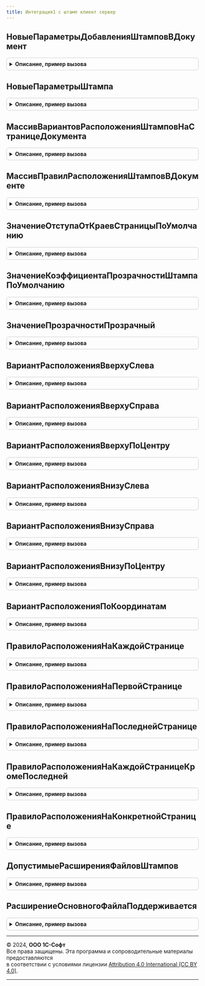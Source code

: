 ```yaml
---
title: Интеграция1 с штамп клиент сервер
---
```



## НовыеПараметрыДобавленияШтамповВДокумент
<details style="margin: 1em 0; padding: 0.5em; border: 1px solid #ccc; border-radius: 6px;">

<summary style="font-weight: bold; cursor: pointer;">Описание, пример вызова</summary>

```bsl

// Возвращает конструктор параметров добавления штампов в документ.
//
// Возвращаемое значение:
//  Структура:
//    * ПараметрыДокумента - Структура - Параметры документа:
//       ** ДвоичныеДанные - ДвоичныеДанные - Двоичные данные документа.
//       ** Расширение     - Строка         - Значение расширения файла.
//    * ПараметрыШтампов   - Массив из Структура:
//       ** ПараметрыШтампа - Структура - Параметры картинки штампа:
//           *** ДвоичныеДанные - ДвоичныеДанные - Двоичные данные картинки штампа.
//           *** Расширение     - Строка         - Значение расширения файла картинки штампа.
//       ** ПараметрыРазмещения - Структура - Параметры размещения картинки штампа на странице документа:
//            *** Координаты - Структура - Данные координат размещения в пикселях:
//                  **** Верх - Число - Значение отступа в пикселях от верхней границы страницы документа.
//                  **** Лево - Число - Значение отступа в пикселях от левой границы страницы документа.
//            *** Расположение - Строка - Значение расположения картинки штампа на странице документа.
//                см. #Область Словарь, Пример: ВариантРасположенияВнизуПоЦентру.
//                Значение по умолчанию: ВариантРасположенияВнизуПоЦентру.
//       ** ПравилаРасположения - Структура - Правила расположения картинки штампа на страницах документа:
//            *** ПравилоРасположения - Строка - Значение правила размещения картинки штампа на страницах документа.
//                см. #Область Словарь, Пример: ПравилоРасположенияНаКаждойСтранице
//                Значение по умолчанию: НаКаждойСтранице.
//            *** НомерСтраницы - Число - Номер страницы документа для расположения картинки штампа.
//                Значение по умолчанию: 1.
//       ** ОтступОтГраниц - Число - Отступ от границ страницы документа в пикселях при установке картинки штампа.
//       ** КоэффициентИзмененияРазмера - Число - Коэффициент изменения размера картинки штампа.
//       ** Настройки - Структура - Настройки картинки штампа на странице документа:
//            *** Прозрачность - Структура - Настройки прозрачности картинки штампа:
//                  **** Прозрачный - Булево - Признак использования прозрачности.
//                  **** Уровень - Число - Значение уровня прозрачности от 0 до 255, где 0 - 100% значение прозрачности.
//
Функция НовыеПараметрыДобавленияШтамповВДокумент() Экспорт
```

Пример вызова
```bsl
Результат = Интеграция1СШтампКлиентСервер.НовыеПараметрыДобавленияШтамповВДокумент() 
```
</details>

## НовыеПараметрыШтампа
<details style="margin: 1em 0; padding: 0.5em; border: 1px solid #ccc; border-radius: 6px;">

<summary style="font-weight: bold; cursor: pointer;">Описание, пример вызова</summary>

```bsl

// Возвращает конструктор параметров картинки штампа
//
// Возвращаемое значение:
// 	Структура:
//    * ПараметрыШтампа  - Структура - Параметры картинки штампа:
//       ** ДвоичныеДанные - ДвоичныеДанные - Двоичные данные картинки штампа.
//       ** Расширение     - Строка         - Значение расширения файла картинки штампа.
//    * ПараметрыРазмещения - Структура - Параметры размещения картинки штампа на странице документа:
//        ** Координаты   - Структура - Данные координат размещения в пикселях:
//              *** Верх - Число - Значение отступа в пикселях от верхней границы страницы документа.
//              *** Лево - Число - Значение отступа в пикселях от левой границы страницы документа.
//        ** Расположение - Строка    - Значение расположения картинки штампа на странице документа.
//               см. #Область Словарь, Пример: ВариантРасположенияВнизуПоЦентру
//               Значение по умолчанию: ВариантРасположенияВнизуПоЦентру
//    * ПравилаРасположения - Структура - Правила расположения картинки штампа на страницах документа:
//        *** ПравилоРасположения - Строка - Значение правила размещения картинки штампа на страницах документа.
//                см. #Область Словарь, Пример: ПравилоРасположенияНаКаждойСтранице
//                Значение по умолчанию: НаКаждойСтранице.
//        *** НомерСтраницы - Число - Номер страницы документа для расположения картинки штампа.
//                Значение по умолчанию: 1.
//    * ОтступОтГраниц - Число - Отступ от границ страницы документа в пикселях при установке картинки штампа.
//    * КоэффициентИзмененияРазмера - Число - Коэффициент изменения размера картинки штампа.
//    * Настройки - Структура - Настройки картинки штампа на странице документа:
//        ** Прозрачность - Структура - Настройки прозрачности картинки штампа:
//             *** Прозрачный - Булево - Признак использования прозрачности.
//             *** Уровень    - Число  - Значение уровня прозрачности от 0 до 255, где 0 - 100% значение прозрачности.
//
Функция НовыеПараметрыШтампа() Экспорт
```

Пример вызова
```bsl
Результат = Интеграция1СШтампКлиентСервер.НовыеПараметрыШтампа() 
```
</details>

## МассивВариантовРасположенияШтамповНаСтраницеДокумента
<details style="margin: 1em 0; padding: 0.5em; border: 1px solid #ccc; border-radius: 6px;">

<summary style="font-weight: bold; cursor: pointer;">Описание, пример вызова</summary>

```bsl

// Возвращает массив значений допустимых вариантов расположения штампов на странице документа.
//
// Возвращаемое значение:
// 	Массив Из см. #Область Словарь
//
Функция МассивВариантовРасположенияШтамповНаСтраницеДокумента() Экспорт
```

Пример вызова
```bsl
Результат = Интеграция1СШтампКлиентСервер.МассивВариантовРасположенияШтамповНаСтраницеДокумента() 
```
</details>

## МассивПравилРасположенияШтамповВДокументе
<details style="margin: 1em 0; padding: 0.5em; border: 1px solid #ccc; border-radius: 6px;">

<summary style="font-weight: bold; cursor: pointer;">Описание, пример вызова</summary>

```bsl

// Возвращает массив значений допустимых вариантов расположения штампов на странице документа.
//
// Возвращаемое значение:
// 	Массив Из см. #Область Словарь
//
Функция МассивПравилРасположенияШтамповВДокументе() Экспорт
```

Пример вызова
```bsl
Результат = Интеграция1СШтампКлиентСервер.МассивПравилРасположенияШтамповВДокументе() 
```
</details>

## ЗначениеОтступаОтКраевСтраницыПоУмолчанию
<details style="margin: 1em 0; padding: 0.5em; border: 1px solid #ccc; border-radius: 6px;">

<summary style="font-weight: bold; cursor: pointer;">Описание, пример вызова</summary>

```bsl

// Возвращает значение отступа в пикселях по умолчанию.
//
// Возвращаемое значение:
//   Число - значение отступа в пикселях. Значение по умолчанию - 10 пикселей
//
Функция ЗначениеОтступаОтКраевСтраницыПоУмолчанию() Экспорт
```

Пример вызова
```bsl
Результат = Интеграция1СШтампКлиентСервер.ЗначениеОтступаОтКраевСтраницыПоУмолчанию() 
```
</details>

## ЗначениеКоэффициентаПрозрачностиШтампаПоУмолчанию
<details style="margin: 1em 0; padding: 0.5em; border: 1px solid #ccc; border-radius: 6px;">

<summary style="font-weight: bold; cursor: pointer;">Описание, пример вызова</summary>

```bsl

// Возвращает коэффициент прозрачности картинки штампа по умолчанию.
// Градация следующая: при значении 0 - 100% прозрачность, при значении 255 - 0% прозрачность.
//
// Возвращаемое значение:
//   Число - значение коэффициента прозрачности от 0 до 255. Значение по умолчанию - 128.
//
Функция ЗначениеКоэффициентаПрозрачностиШтампаПоУмолчанию() Экспорт
```

Пример вызова
```bsl
Результат = Интеграция1СШтампКлиентСервер.ЗначениеКоэффициентаПрозрачностиШтампаПоУмолчанию() 
```
</details>

## ЗначениеПрозрачностиПрозрачный
<details style="margin: 1em 0; padding: 0.5em; border: 1px solid #ccc; border-radius: 6px;">

<summary style="font-weight: bold; cursor: pointer;">Описание, пример вызова</summary>

```bsl

// Возвращает значение прозрачности картинки штампа, когда прозрачность используется.
//
// Возвращаемое значение:
//   Строка - значение прозрачности "Прозрачный".
//
Функция ЗначениеПрозрачностиПрозрачный() Экспорт
```

Пример вызова
```bsl
Результат = Интеграция1СШтампКлиентСервер.ЗначениеПрозрачностиПрозрачный() 
```
</details>

## ВариантРасположенияВверхуСлева
<details style="margin: 1em 0; padding: 0.5em; border: 1px solid #ccc; border-radius: 6px;">

<summary style="font-weight: bold; cursor: pointer;">Описание, пример вызова</summary>

```bsl

// Возвращает вариант расположения штампа в верхнем левом углу.
//
// Возвращаемое значение:
//   Строка - значение расположения.
//
Функция ВариантРасположенияВверхуСлева() Экспорт
```

Пример вызова
```bsl
Результат = Интеграция1СШтампКлиентСервер.ВариантРасположенияВверхуСлева() 
```
</details>

## ВариантРасположенияВверхуСправа
<details style="margin: 1em 0; padding: 0.5em; border: 1px solid #ccc; border-radius: 6px;">

<summary style="font-weight: bold; cursor: pointer;">Описание, пример вызова</summary>

```bsl

// Возвращает вариант расположения штампа в верхнем правом углу.
//
// Возвращаемое значение:
//   Строка - значение расположения.
//
Функция ВариантРасположенияВверхуСправа() Экспорт
```

Пример вызова
```bsl
Результат = Интеграция1СШтампКлиентСервер.ВариантРасположенияВверхуСправа() 
```
</details>

## ВариантРасположенияВверхуПоЦентру
<details style="margin: 1em 0; padding: 0.5em; border: 1px solid #ccc; border-radius: 6px;">

<summary style="font-weight: bold; cursor: pointer;">Описание, пример вызова</summary>

```bsl

// Возвращает вариант расположения штампа вверху по центру страницы.
//
// Возвращаемое значение:
//   Строка - значение расположения.
//
Функция ВариантРасположенияВверхуПоЦентру() Экспорт
```

Пример вызова
```bsl
Результат = Интеграция1СШтампКлиентСервер.ВариантРасположенияВверхуПоЦентру() 
```
</details>

## ВариантРасположенияВнизуСлева
<details style="margin: 1em 0; padding: 0.5em; border: 1px solid #ccc; border-radius: 6px;">

<summary style="font-weight: bold; cursor: pointer;">Описание, пример вызова</summary>

```bsl

// Возвращает вариант расположения штампа в нижнем левом углу.
//
// Возвращаемое значение:
//   Строка - значение расположения.
//
Функция ВариантРасположенияВнизуСлева() Экспорт
```

Пример вызова
```bsl
Результат = Интеграция1СШтампКлиентСервер.ВариантРасположенияВнизуСлева() 
```
</details>

## ВариантРасположенияВнизуСправа
<details style="margin: 1em 0; padding: 0.5em; border: 1px solid #ccc; border-radius: 6px;">

<summary style="font-weight: bold; cursor: pointer;">Описание, пример вызова</summary>

```bsl

// Возвращает вариант расположения штампа в нижнем правом углу.
//
// Возвращаемое значение:
//   Строка - значение расположения.
//
Функция ВариантРасположенияВнизуСправа() Экспорт
```

Пример вызова
```bsl
Результат = Интеграция1СШтампКлиентСервер.ВариантРасположенияВнизуСправа() 
```
</details>

## ВариантРасположенияВнизуПоЦентру
<details style="margin: 1em 0; padding: 0.5em; border: 1px solid #ccc; border-radius: 6px;">

<summary style="font-weight: bold; cursor: pointer;">Описание, пример вызова</summary>

```bsl

// Возвращает вариант расположения штампа внизу по центру страницы.
//
// Возвращаемое значение:
//   Строка - значение расположения.
//
Функция ВариантРасположенияВнизуПоЦентру() Экспорт
```

Пример вызова
```bsl
Результат = Интеграция1СШтампКлиентСервер.ВариантРасположенияВнизуПоЦентру() 
```
</details>

## ВариантРасположенияПоКоординатам
<details style="margin: 1em 0; padding: 0.5em; border: 1px solid #ccc; border-radius: 6px;">

<summary style="font-weight: bold; cursor: pointer;">Описание, пример вызова</summary>

```bsl

// Возвращает вариант расположения штампа произвольно по координатам.
//
// Возвращаемое значение:
//   Строка - значение расположения.
//
Функция ВариантРасположенияПоКоординатам() Экспорт
```

Пример вызова
```bsl
Результат = Интеграция1СШтампКлиентСервер.ВариантРасположенияПоКоординатам() 
```
</details>

## ПравилоРасположенияНаКаждойСтранице
<details style="margin: 1em 0; padding: 0.5em; border: 1px solid #ccc; border-radius: 6px;">

<summary style="font-weight: bold; cursor: pointer;">Описание, пример вызова</summary>

```bsl

// Возвращает правило расположения штампа на каждой странице.
//
// Возвращаемое значение:
//   Строка - значение расположения.
//
Функция ПравилоРасположенияНаКаждойСтранице() Экспорт
```

Пример вызова
```bsl
Результат = Интеграция1СШтампКлиентСервер.ПравилоРасположенияНаКаждойСтранице() 
```
</details>

## ПравилоРасположенияНаПервойСтранице
<details style="margin: 1em 0; padding: 0.5em; border: 1px solid #ccc; border-radius: 6px;">

<summary style="font-weight: bold; cursor: pointer;">Описание, пример вызова</summary>

```bsl

// Возвращает правило расположения штампа на первой странице.
//
// Возвращаемое значение:
//   Строка - значение расположения.
//
Функция ПравилоРасположенияНаПервойСтранице() Экспорт
```

Пример вызова
```bsl
Результат = Интеграция1СШтампКлиентСервер.ПравилоРасположенияНаПервойСтранице() 
```
</details>

## ПравилоРасположенияНаПоследнейСтранице
<details style="margin: 1em 0; padding: 0.5em; border: 1px solid #ccc; border-radius: 6px;">

<summary style="font-weight: bold; cursor: pointer;">Описание, пример вызова</summary>

```bsl

// Возвращает правило расположения штампа на последней странице.
//
// Возвращаемое значение:
//   Строка - значение расположения.
//
Функция ПравилоРасположенияНаПоследнейСтранице() Экспорт
```

Пример вызова
```bsl
Результат = Интеграция1СШтампКлиентСервер.ПравилоРасположенияНаПоследнейСтранице() 
```
</details>

## ПравилоРасположенияНаКаждойСтраницеКромеПоследней
<details style="margin: 1em 0; padding: 0.5em; border: 1px solid #ccc; border-radius: 6px;">

<summary style="font-weight: bold; cursor: pointer;">Описание, пример вызова</summary>

```bsl

// Возвращает правило расположения штампа на каждой странице кроме последней.
//
// Возвращаемое значение:
//   Строка - значение расположения.
//
Функция ПравилоРасположенияНаКаждойСтраницеКромеПоследней() Экспорт
```

Пример вызова
```bsl
Результат = Интеграция1СШтампКлиентСервер.ПравилоРасположенияНаКаждойСтраницеКромеПоследней() 
```
</details>

## ПравилоРасположенияНаКонкретнойСтранице
<details style="margin: 1em 0; padding: 0.5em; border: 1px solid #ccc; border-radius: 6px;">

<summary style="font-weight: bold; cursor: pointer;">Описание, пример вызова</summary>

```bsl

// Возвращает правило расположения штампа на конкретной странице.
//
// Возвращаемое значение:
//   Строка - значение расположения.
//
Функция ПравилоРасположенияНаКонкретнойСтранице() Экспорт
```

Пример вызова
```bsl
Результат = Интеграция1СШтампКлиентСервер.ПравилоРасположенияНаКонкретнойСтранице() 
```
</details>

## ДопустимыеРасширенияФайловШтампов
<details style="margin: 1em 0; padding: 0.5em; border: 1px solid #ccc; border-radius: 6px;">

<summary style="font-weight: bold; cursor: pointer;">Описание, пример вызова</summary>

```bsl

// Возвращает массив допустимых расширений файлов
//
// Возвращаемое значение:
//  Массив Из Строка - Массив строк расширений.
//
Функция ДопустимыеРасширенияФайловШтампов() Экспорт
```

Пример вызова
```bsl
Результат = Интеграция1СШтампКлиентСервер.ДопустимыеРасширенияФайловШтампов() 
```
</details>

## РасширениеОсновногоФайлаПоддерживается
<details style="margin: 1em 0; padding: 0.5em; border: 1px solid #ccc; border-radius: 6px;">

<summary style="font-weight: bold; cursor: pointer;">Описание, пример вызова</summary>

```bsl

// См. Интеграция1СШтампСлужебныйКлиентСервер.РасширениеОсновногоФайлаПоддерживается
//
Функция РасширениеОсновногоФайлаПоддерживается(Расширение) Экспорт
```

Пример вызова
```bsl
Результат = Интеграция1СШтампКлиентСервер.РасширениеОсновногоФайлаПоддерживается(Расширение) 
```
</details>

---

© 2024, **ООО 1С-Софт**  
Все права защищены. Эта программа и сопроводительные материалы предоставляются  
в соответствии с условиями лицензии [Attribution 4.0 International (CC BY 4.0)](https://creativecommons.org/licenses/by/4.0/legalcode).

---
